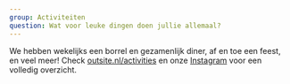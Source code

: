 ```yaml
---
group: Activiteiten
question: Wat voor leuke dingen doen jullie allemaal?
---
```


We hebben wekelijks een borrel en gezamenlijk diner, af en toe een feest, en veel meer!
Check [outsite.nl/activities](/activities) en onze [Instagram](https://www.instagram.com/outsite_delft/) voor een volledig overzicht.
